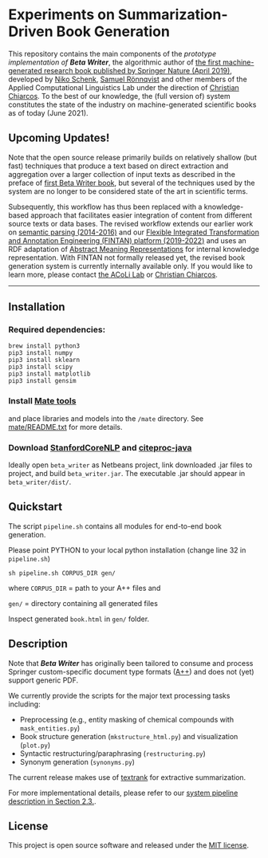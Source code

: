# Experiments on Summarization-Driven Book Generation
This repository contains the main components of the <i>prototype implementation of <b>Beta Writer</b></i>, the algorithmic author of [the first machine-generated research book published by Springer Nature (April 2019)](https://link.springer.com/book/10.1007/978-3-030-16800-1), developed by [Niko Schenk](https://www.english-linguistics.de/nschenk/), [Samuel Rönnqvist](https://github.com/sronnqvist) and other members of the Applied Computational Linguistics Lab under the direction of [Christian Chiarcos](https://github.com/chiarcos). To the best of our knowledge, the (full version of) system constitutes the state of the industry on machine-generated scientific books as of today (June 2021).

## Upcoming Updates!
Note that the open source release primarily builds on relatively shallow (but fast) techniques that produce a text based on direct extraction and aggregation over a larger collection of input texts as described in the preface of [first Beta Writer book](https://link.springer.com/book/10.1007/978-3-030-16800-1), but several of the techniques used by the system are no longer to be considered state of the art in scientific terms. 

Subsequently, this workflow has thus been replaced with a knowledge-based approach that facilitates easier integration of content from different source texts or data bases. The revised workflow extends our earlier work on [semantic parsing (2014-2016)](https://github.com/acoli-repo/abi) and our [Flexible Integrated Transformation and Annotation Engineering (FINTAN) platform (2019-2022)](https://github.com/Pret-a-LLOD/Fintan) and uses an RDF adaptation of [Abstract Meaning Representations](https://amr.isi.edu/) for internal knowledge representation. With FINTAN not formally released yet, the revised book generation system is currently internally available only. If you would like to learn more, please contact [the ACoLi Lab](http://acoli.informatik.uni-frankfurt.de/) or [Christian Chiarcos](https://github.com/chiarcos).

---
## Installation

### Required dependencies:
```
brew install python3
pip3 install numpy
pip3 install sklearn
pip3 install scipy
pip3 install matplotlib
pip3 install gensim
```

### Install [Mate tools](https://code.google.com/archive/p/mate-tools/)
and place libraries and models into the <code>/mate</code> directory.
See [mate/README.txt](https://github.com/acoli-repo/book-gen/blob/master/mate/README.txt) for more details.


### Download [StanfordCoreNLP](https://stanfordnlp.github.io/CoreNLP/) and [citeproc-java](https://michel-kraemer.github.io/citeproc-java/)

Ideally open <code>beta_writer</code> as Netbeans project, link downloaded .jar files to project, and build <code>beta_writer.jar</code>.
The executable .jar should appear in <code>beta_writer/dist/</code>.

## Quickstart
The script <code>pipeline.sh</code> contains all modules for end-to-end book generation. 

Please point PYTHON to your local python installation (change line 32 in <code>pipeline.sh</code>)
```
sh pipeline.sh CORPUS_DIR gen/
```
where <code>CORPUS_DIR</code> = path to your A++ files and 

<code>gen/</code> = directory containing all generated files

Inspect generated <code>book.html</code> in <code>gen/</code> folder.

## Description

Note that <i><b>Beta Writer</b></i> has originally been tailored to consume and process Springer custom-specific document type formats ([A++](http://devel.springer.de/A++/V2.4/DTD/)) and does not (yet) support generic PDF.

We currently provide the scripts for the major text processing tasks including:

* Preprocessing (e.g., entity masking of chemical compounds with <code>mask_entities.py</code>)
* Book structure generation (<code>mkstructure_html.py</code>) and visualization (<code>plot.py</code>)
* Syntactic restructuring/paraphrasing (<code>restructuring.py</code>)
* Synonym generation (<code>synonyms.py</code>)

The current release makes use of [textrank](https://github.com/summanlp/textrank) for extractive summarization.


For more implementational details, please refer to our [system pipeline description in Section 2.3.](https://link.springer.com/content/pdf/bfm%3A978-3-030-16800-1%2F1.pdf).


## License
This project is open source software and released under the [MIT license](https://opensource.org/licenses/MIT).


